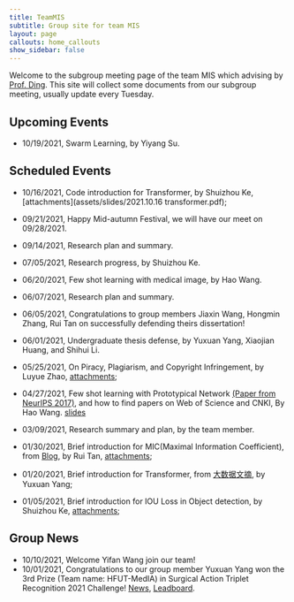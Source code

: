 ```yaml
---
title: TeamMIS
subtitle: Group site for team MIS
layout: page
callouts: home_callouts
show_sidebar: false
---
```


<head>
  <script src="https://cdn.mathjax.org/mathjax/latest/MathJax.js?config=TeX-AMS-MML_HTMLorMML" type="text/javascript"></script>
  <script type="text/x-mathjax-config">
  MathJax.Hub.Config({
  tex2jax: {
  skipTags: ['script', 'noscript', 'style', 'textarea', 'pre'],
  inlineMath: [['$','$']]
  }
  });
  </script>
</head>

Welcome to the subgroup meeting page of the team MIS which advising by [Prof. Ding](http://faculty.hfut.edu.cn/~uUFn2m/zh_CN/index.htm). This site will collect some documents from our subgroup meeting, usually update every Tuesday.



## Upcoming Events

- 10/19/2021, Swarm Learning, by Yiyang Su.

## Scheduled Events

- 10/16/2021, Code introduction for Transformer, by Shuizhou Ke, [attachments](assets/slides/2021.10.16 transformer.pdf);

- 09/21/2021, Happy Mid-autumn Festival, we will have our meet on 09/28/2021.

- 09/14/2021, Research plan and summary.

- 07/05/2021, Research progress, by Shuizhou Ke.

- 06/20/2021, Few shot learning with medical image, by Hao Wang.

- 06/07/2021, Research plan and summary.

- 06/05/2021, Congratulations to group members Jiaxin Wang, Hongmin Zhang, Rui Tan on successfully defending theirs dissertation!

- 06/01/2021, Undergraduate thesis defense, by Yuxuan Yang, Xiaojian Huang, and Shihui Li.

- 05/25/2021, On Piracy, Plagiarism, and Copyright Infringement, by Luyue Zhao, [attachments](assets/slides/2021-05-18-Piracy_Plagiarism_and_Copyright_Infringement.pdf);

- 04/27/2021, Few shot learning with Prototypical Network [(Paper from NeurIPS 2017)](https://blog.waynehfut.com/2020/11/02/prototypical_network_for_few_shot_learning/), and how to find papers on Web of Science and CNKI, By Hao Wang. [slides](assets/slides/2021-05-11-prototypicalnet.pdf)

- 03/09/2021, Research summary and plan, by the team member.

- 01/30/2021, Brief introduction for MIC(Maximal Information Coefficient), from [Blog](https://blog.csdn.net/qq_27586341/article/details/90603140?utm_medium=distribute.pc_relevant.none-task-blog-BlogCommendFromBaidu-2.control&depth_1-utm_source=distribute.pc_relevant.none-task-blog-BlogCommendFromBaidu-2.control), by Rui Tan, [attachments](assets/paper/MaximalInformationCoefficient.pdf);

- 01/20/2021, Brief introduction for Transformer, from [大数据文摘](https://zhuanlan.zhihu.com/p/54356280), by Yuxuan Yang;

- 01/05/2021, Brief introduction for IOU Loss in Object detection, by Shuizhou Ke, [attachments](assets/slides/2021-1-5%20IOU汇总.pdf);

## Group News

- 10/10/2021, Welcome Yifan Wang join our team!
- 10/01/2021, Congratulations to our group member Yuxuan Yang won the 3rd Prize (Team name: HFUT-MedIA) in Surgical Action Triplet Recognition 2021 Challenge! [News](https://cholectriplet2021.grand-challenge.org/), [Leadboard](https://cholectriplet2021.grand-challenge.org/results/).
